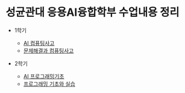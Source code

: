 # 성균관대 응용AI융합학부 수업내용 정리

- 1학기
  - [AI 컴퓨팅사고](https://github.com/skku-aicon-study/SKKU-AI-Computing)
  - [문제해결과 컴퓨팅사고](https://github.com/skku-aicon-study/SKKU-Problem-Solving)

- 2학기
  - [AI 프로그래밍기초](https://github.com/skku-aicon-study/SKKU-AI-Programming-basic)
  - [프로그래밍 기초와 실습](https://github.com/skku-aicon-study/SKKU-Programming-Basic-And-Practice)
